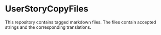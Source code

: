 # UserStoryCopyFiles

This repository contains tagged markdown files. The files contain accepted strings and the corresponding translations.
